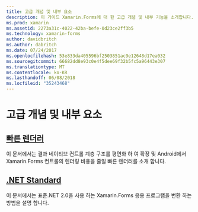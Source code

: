 ```yaml
---
title: 고급 개념 및 내부 요소
description: 이 가이드 Xamarin.Forms에 대 한 고급 개념 및 내부 기능을 소개합니다. 현재 빠른 렌더러 하 고 표준.NET에 대 한 문서를 포함합니다.
ms.prod: xamarin
ms.assetid: 2273a31c-4022-42ba-befe-0d23ce2ff3b5
ms.technology: xamarin-forms
author: davidbritch
ms.author: dabritch
ms.date: 07/24/2017
ms.openlocfilehash: 53e833da405596bf2503851ac9e12648d17ea032
ms.sourcegitcommit: 66682dd8e93c0e4f5dee69f32b5fc5a96443e307
ms.translationtype: MT
ms.contentlocale: ko-KR
ms.lasthandoff: 06/08/2018
ms.locfileid: "35243468"
---
```

# <a name="advanced-concepts--internals"></a>고급 개념 및 내부 요소

## <a name="fast-renderersfast-renderersmd"></a>[빠른 렌더러](fast-renderers.md)

이 문서에서는 결과 네이티브 컨트롤 계층 구조를 평면화 하 여 확장 및 Android에서 Xamarin.Forms 컨트롤의 렌더링 비용을 줄일 빠른 렌더러를 소개 합니다.

## <a name="net-standardnet-standardmd"></a>[.NET Standard](net-standard.md)

이 문서에서는 표준.NET 2.0을 사용 하는 Xamarin.Forms 응용 프로그램을 변환 하는 방법을 설명 합니다.
